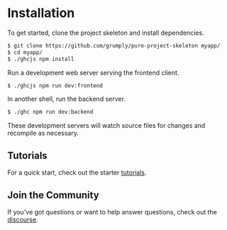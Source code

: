 # Installation

To get started, clone the project skeleton and install dependencies. 

```bash
$ git clone https://github.com/grumply/pure-project-skeleton myapp/
$ cd myapp/
$ ./ghcjs npm install
```

Run a development web server serving the frontend client. 

```bash
$ ./ghcjs npm run dev:frontend
```

In another shell, run the backend server.

```bash
$ ./ghc npm run dev:backend
```

These development servers will watch source files for changes and recompile as necessary.

## Tutorials

For a quick start, check out the starter [tutorials](/tuts/basics).

## Join the Community

If you've got questions or want to help answer questions, check out the [discourse](http://discourse.purehs.org).

